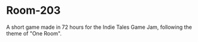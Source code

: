 # Room-203
A short game made in 72 hours for the Indie Tales Game Jam, following the theme of "One Room".
